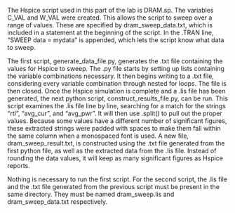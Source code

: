 The Hspice script used in this part of the lab is DRAM.sp. The variables C_VAL and W_VAL were created. This allows the script to sweep over a range of values.
These are specified by dram_sweep_data.txt, which is included in a statement at the beginning of the script. In the .TRAN line, “SWEEP data = mydata” is appended, which lets the script know what data to sweep.

The first script, generate_data_file.py, generates the .txt file containing the values for Hspice to sweep. The .py file starts by setting up lists containing the variable combinations necessary. It then begins writing to a .txt file, considering every variable combination through nested for loops. The file is then closed.
Once the Hspice simulation is complete and a .lis file has been generated, the next python script, construct_results_file.py, can be run. This script examines the .lis file line by line, searching for a match for the strings “rtl”, “avg_cur”, and “avg_pwr”. It will then use .split() to pull out the proper values. Because some values have a different number of significant figures, these extracted strings were padded with spaces to make them fall within the same column when a monospaced font is used. A new file, dram_sweep_result.txt, is constructed using the .txt file generated from the first python file, as well as the extracted data from the .lis file.
Instead of rounding the data values, it will keep as many significant figures as Hspice reports.

Nothing is necessary to run the first script. For the second script, the .lis file and the .txt file generated from the previous script must be present in the same directory. They must be named dram_sweep.lis and dram_sweep_data.txt respectively.

